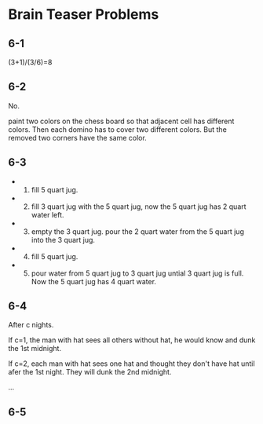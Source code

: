 Brain Teaser Problems
====

6-1
---
(3+1)/(3/6)=8

6-2
---
No.

paint two colors on the chess board so that adjacent cell has different colors. Then each domino has to cover two different colors. But the removed two corners have the same color.

6-3
---
* 1. fill 5 quart jug.
* 2. fill 3 quart jug with the 5 quart jug, now the 5 quart jug has 2 quart water left.
* 3. empty the 3 quart jug. pour the 2 quart water from the 5 quart jug into the 3 quart jug.
* 4. fill 5 quart jug.
* 5. pour water from 5 quart jug to 3 quart jug untial 3 quart jug is full.
Now the 5 quart jug has 4 quart water.

6-4
---
After c nights.

If c=1, the man with hat sees all others without hat, he would know and dunk the 1st midnight.

If c=2, each man with hat sees one hat and thought they don't have hat until afer the 1st night. They will dunk the 2nd midnight.

...

6-5
---











